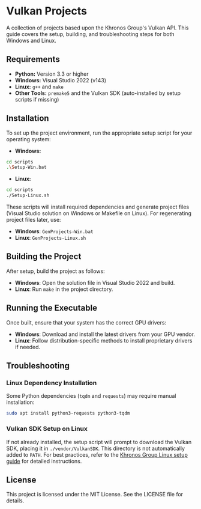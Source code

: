 # Vulkan Projects

A collection of projects based upon the Khronos Group's Vulkan API. This guide covers the setup, building, and troubleshooting steps for both Windows and Linux.
## Requirements
* **Python:** Version 3.3 or higher
* **Windows:** Visual Studio 2022 (v143)
* **Linux:** `g++` and `make`
* **Other Tools:** `premake5` and the Vulkan SDK (auto-installed by setup scripts if missing)
## Installation
To set up the project environment, run the appropriate setup script for your operating system:

* **Windows:**
```bash
cd scripts
.\Setup-Win.bat
```

* **Linux:**
```bash
cd scripts
./Setup-Linux.sh
```

These scripts will install required dependencies and generate project files (Visual Studio solution on Windows or Makefile on Linux). For regenerating project files later, use:

- **Windows**: `GenProjects-Win.bat`
- **Linux**: `GenProjects-Linux.sh`
## Building the Project

After setup, build the project as follows:
- **Windows**: Open the solution file in Visual Studio 2022 and build.
- **Linux**: Run `make` in the project directory.
## Running the Executable

Once built, ensure that your system has the correct GPU drivers:

- **Windows**: Download and install the latest drivers from your GPU vendor.
- **Linux**: Follow distribution-specific methods to install proprietary drivers if needed.

## Troubleshooting

### Linux Dependency Installation

Some Python dependencies (`tqdm` and `requests`) may require manual installation:

```bash
sudo apt install python3-requests python3-tqdm
```
### Vulkan SDK Setup on Linux

If not already installed, the setup script will prompt to download the Vulkan SDK, placing it in `./vendor/VulkanSDK`. This directory is not automatically added to `PATH`. For best practices, refer to the [Khronos Group Linux setup guide](https://vulkan.lunarg.com/doc/view/1.3.296.0/linux/getting_started.html) for detailed instructions.
## License

This project is licensed under the MIT License. See the LICENSE file for details.